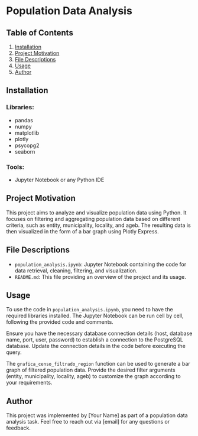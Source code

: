 # Population Data Analysis

## Table of Contents
1. [Installation](#installation)
2. [Project Motivation](#project-motivation)
3. [File Descriptions](#file-descriptions)
4. [Usage](#usage)
5. [Author](#author)

## Installation <a name="installation"></a>
### Libraries:
- pandas
- numpy
- matplotlib
- plotly
- psycopg2
- seaborn

### Tools:
- Jupyter Notebook or any Python IDE

## Project Motivation <a name="project-motivation"></a>
This project aims to analyze and visualize population data using Python. It focuses on filtering and aggregating population data based on different criteria, such as entity, municipality, locality, and ageb. The resulting data is then visualized in the form of a bar graph using Plotly Express.

## File Descriptions <a name="file-descriptions"></a>
- `population_analysis.ipynb`: Jupyter Notebook containing the code for data retrieval, cleaning, filtering, and visualization.
- `README.md`: This file providing an overview of the project and its usage.

## Usage <a name="usage"></a>
To use the code in `population_analysis.ipynb`, you need to have the required libraries installed. The Jupyter Notebook can be run cell by cell, following the provided code and comments.

Ensure you have the necessary database connection details (host, database name, port, user, password) to establish a connection to the PostgreSQL database. Update the connection details in the code before executing the query.

The `grafica_censo_filtrado_region` function can be used to generate a bar graph of filtered population data. Provide the desired filter arguments (entity, municipality, locality, ageb) to customize the graph according to your requirements.

## Author <a name="author"></a>
This project was implemented by [Your Name] as part of a population data analysis task. Feel free to reach out via [email] for any questions or feedback.
